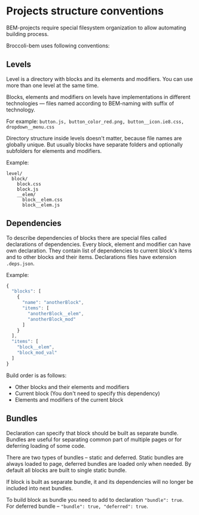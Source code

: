 # Projects structure conventions

BEM-projects require special filesystem organization to allow automating building process.

Broccoli-bem uses following conventions:

## Levels

Level is a directory with blocks and its elements and modifiers.
You can use more than one level at the same time.

Blocks, elements and modifiers on levels have implementations in different technologies
&mdash; files named according to BEM-naming with suffix of technology.

For example: `button.js, button_color_red.png, button__icon.ie8.css, dropdown__menu.css`

Directory structure inside levels doesn't matter, because file names are globally unique.
But usually blocks have separate folders and optionally subfolders for elements and modifiers.

Example:

```
level/
  block/
    block.css
    block.js
    __elem/
      block__elem.css
      block__elem.js
```


## Dependencies

To describe dependencies of blocks there are special files called declarations of dependencies.
Every block, element and modifier can have own declaration. 
They contain list of dependencies to current block's items and to other blocks and their items.
Declarations files have extension `.deps.json`.

Example:

```js
{
  "blocks": [
    {
      "name": "anotherBlock",
      "items": [
        "anotherBlock__elem",
        "anotherBlock_mod"
      ]
    }
  ],
  "items": [
    "block__elem",
    "block_mod_val"
  ]
}
```

Build order is as follows:

* Other blocks and their elements and modifiers
* Current block (You don't need to specify this dependency)
* Elements and modifiers of the current block


## Bundles

Declaration can specify that block should be built as separate bundle.
Bundles are useful for separating common part of multiple pages or
for deferring loading of some code.

There are two types of bundles &ndash; static and deferred.
Static bundles are always loaded to page, deferred bundles are loaded only when needed.
By default all blocks are built to single static bundle.

If block is built as separate bundle, it and its dependencies will no longer be included
into next bundles.

To build block as bundle you need to add to declaration `"bundle": true`.<br>
For deferred bundle &ndash; `"bundle": true, "deferred": true`.
